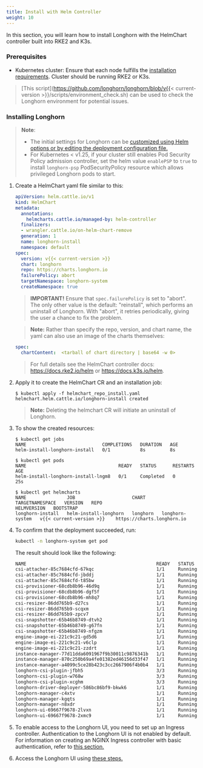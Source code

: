 ```yaml
---
title: Install with Helm Controller
weight: 10
---
```


In this section, you will learn how to install Longhorn with the HelmChart controller built into RKE2 and K3s.

### Prerequisites

- Kubernetes cluster: Ensure that each node fulfills the [installation requirements](../#installation-requirements).  Cluster should be running RKE2 or K3s.

> [This script](https://github.com/longhorn/longhorn/blob/v{{< current-version >}}/scripts/environment_check.sh) can be used to check the Longhorn environment for potential issues.

### Installing Longhorn


> **Note**:
> * The initial settings for Longhorn can be [customized using Helm options or by editing the deployment configuration file.](../../../advanced-resources/deploy/customizing-default-settings/#using-helm)
> * For Kubernetes < v1.25, if your cluster still enables Pod Security Policy admission controller, set the helm value `enablePSP` to `true` to install `longhorn-psp` PodSecurityPolicy resource which allows privileged Longhorn pods to start.


1. Create a HelmChart yaml file similar to this:

    ```yaml
   apiVersion: helm.cattle.io/v1
    kind: HelmChart
    metadata:
      annotations:
        helmcharts.cattle.io/managed-by: helm-controller
      finalizers:
      - wrangler.cattle.io/on-helm-chart-remove
      generation: 1
      name: longhorn-install
      namespace: default
    spec:
      version: v{{< current-version >}}
      chart: longhorn
      repo: https://charts.longhorn.io
      failurePolicy: abort
      targetNamespace: longhorn-system
      createNamespace: true

    ```

    > **IMPORTANT!** Ensure that `spec.failurePolicy` is set to "abort".  The only other value is the default: "reinstall", which performs an uninstall of Longhorn.  With "abort", it retries periodically, giving the user a chance to fix the problem.

    > **Note:** Rather than specify the repo, version, and chart name, the yaml can also use an image of the charts themselves:
    ```yaml
    spec:
      chartContent:  <tarball of chart directory | base64 -w 0>
    ```
    > For full details see the HelmChart controller docs:  https://docs.rke2.io/helm or https://docs.k3s.io/helm.

2. Apply it to create the HelmChart CR and an installation job:

    ```shell
    $ kubectl apply -f helmchart_repo_install.yaml
    helmchart.helm.cattle.io/longhorn-install created

    ```

    > **Note:** Deleting the helmchart CR will initiate an uninstall of Longhorn.

3. To show the created resources:

    ```shell
    $ kubectl get jobs
    NAME                            COMPLETIONS   DURATION   AGE
    helm-install-longhorn-install   0/1           8s         8s

    $ kubectl get pods
    NAME                                  READY   STATUS      RESTARTS   AGE
    helm-install-longhorn-install-lngm8   0/1     Completed   0          25s

    $ kubectl get helmcharts
    NAME               JOB                     CHART      TARGETNAMESPACE   VERSION   REPO                         HELMVERSION   BOOTSTRAP
    longhorn-install   helm-install-longhorn   longhorn   longhorn-system   v{{< current-version >}}    https://charts.longhorn.io

    ```

4. To confirm that the deployment succeeded, run:

    ```bash
    kubectl -n longhorn-system get pod
    ```

    The result should look like the following:

    ```bash
    NAME                                                READY   STATUS    RESTARTS      AGE
    csi-attacher-85c7684cfd-67kqc                       1/1     Running   0             29m
    csi-attacher-85c7684cfd-jbddj                       1/1     Running   0             29m
    csi-attacher-85c7684cfd-t85bw                       1/1     Running   0             29m
    csi-provisioner-68cdb8b96-46d9q                     1/1     Running   0             29m
    csi-provisioner-68cdb8b96-dgf5f                     1/1     Running   0             29m
    csi-provisioner-68cdb8b96-mh8q7                     1/1     Running   0             29m
    csi-resizer-86dd765b9-d27cs                         1/1     Running   0             29m
    csi-resizer-86dd765b9-scqxm                         1/1     Running   0             29m
    csi-resizer-86dd765b9-zpcv7                         1/1     Running   0             29m
    csi-snapshotter-65b46b8749-dtvh2                    1/1     Running   0             29m
    csi-snapshotter-65b46b8749-g67fn                    1/1     Running   0             29m
    csi-snapshotter-65b46b8749-nfgzm                    1/1     Running   0             29m
    engine-image-ei-221c9c21-gd5d6                      1/1     Running   0             29m
    engine-image-ei-221c9c21-v6clp                      1/1     Running   0             29m
    engine-image-ei-221c9c21-zzdrt                      1/1     Running   0             29m
    instance-manager-77d11dda6091967f9b30011c9876341b   1/1     Running   0             29m
    instance-manager-870c250b69a4fe01382ed46156d33f47   1/1     Running   0             29m
    instance-manager-a4099c5ce28b423c3cc2667906f4b0b4   1/1     Running   0             29m
    longhorn-csi-plugin-jfbh5                           3/3     Running   0             29m
    longhorn-csi-plugin-w768w                           3/3     Running   0             29m
    longhorn-csi-plugin-xcghm                           3/3     Running   0             29m
    longhorn-driver-deployer-586bc86bf9-bkwk6           1/1     Running   0             30m
    longhorn-manager-c4xtv                              1/1     Running   1 (30m ago)   30m
    longhorn-manager-kgqts                              1/1     Running   0             30m
    longhorn-manager-n8xdr                              1/1     Running   0             30m
    longhorn-ui-69667f9678-2lvxn                        1/1     Running   0             30m
    longhorn-ui-69667f9678-2xmc9                        1/1     Running   0             30m

    ```

5. To enable access to the Longhorn UI, you need to set up an Ingress controller. Authentication to the Longhorn UI is not enabled by default. For information on creating an NGINX Ingress controller with basic authentication, refer to [this section.](../../accessing-the-ui/longhorn-ingress)

6. Access the Longhorn UI using [these steps.](../../accessing-the-ui)

